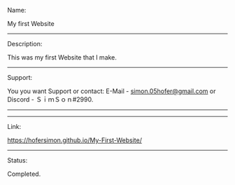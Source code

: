 Name:

My first Website



----------------------------------------------------------------------------------------------------------------------------



Description:

This was my first Website that I make.



----------------------------------------------------------------------------------------------------------------------------



Support:

You you want Support or contact: E-Mail - simon.05hofer@gmail.com or Discord - ＳｉｍＳｏｎ#2990.



----------------------------------------------------------------------------------------------------------------------------



----------------------------------------------------------------------------------------------------------------------------



Link:

https://hofersimon.github.io/My-First-Website/



----------------------------------------------------------------------------------------------------------------------------



Status:

Completed.